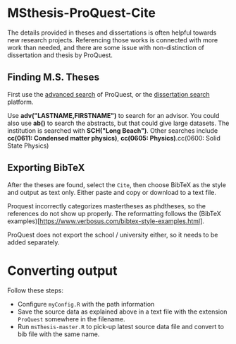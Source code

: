 # MSthesis-ProQuest-Cite

The details provided in theses and dissertations is often helpful towards new research projects. Referencing those works is connected with more work than needed, and there are some issue with non-distinction of dissertation and thesis by ProQuest. 

## Finding M.S. Theses

First use the [advanced search](https://search.proquest.com/advanced) of ProQuest, or the [dissertation search](http://search.proquest.com/dissertations/) platform.

Use **adv("LASTNAME,FIRSTNAME")** to search for an advisor. You could also use **ab()** to search the abstracts, but that could give large datasets. The institution is searched with **SCH("Long Beach")**. Other searches include **cc(0611: Condensed matter physics)**, **cc(0605: Physics)**.cc(0600: Solid State Physics)


## Exporting BibTeX

After the theses are found, select the `Cite`, then choose BibTeX as the style and output as text only. Either paste and copy or download to a text file.


Proquest incorrectly categorizes mastertheses as phdtheses, so the references do not show up properly. The reformatting follows the (BibTeX examples)[https://www.verbosus.com/bibtex-style-examples.html].

ProQuest does not export the school / university either, so it needs to be added separately. 


# Converting output

Follow these steps:

* Configure `myConfig.R` with the path information
* Save the source data as explained above in a text file with the extension `ProQuest` somewhere in the filename.
* Run `msThesis-master.R` to pick-up latest source data file and convert to bib file with the same name. 

